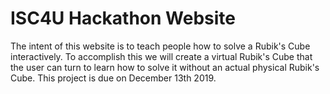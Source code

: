 # ISC4U Hackathon Website

The intent of this website is to teach people how to solve a Rubik's Cube interactively. To accomplish this we will create a virtual Rubik's Cube that the user can turn to learn how to solve it without an actual physical Rubik's Cube. This project is due on December 13th 2019.

